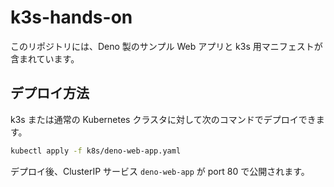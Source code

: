 # k3s-hands-on

このリポジトリには、Deno 製のサンプル Web アプリと k3s 用マニフェストが含まれています。

## デプロイ方法

k3s または通常の Kubernetes クラスタに対して次のコマンドでデプロイできます。

```bash
kubectl apply -f k8s/deno-web-app.yaml
```

デプロイ後、ClusterIP サービス `deno-web-app` が port 80 で公開されます。

